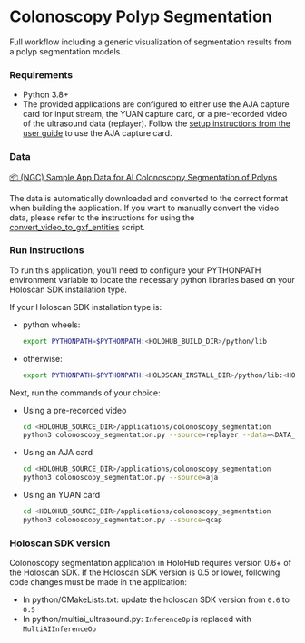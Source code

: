 # Colonoscopy Polyp Segmentation

Full workflow including a generic visualization of segmentation results from a polyp segmentation models.

### Requirements

- Python 3.8+
- The provided applications are configured to either use the AJA capture card for input stream, the YUAN capture card, or a pre-recorded video of the ultrasound data (replayer). Follow the [setup instructions from the user guide](https://docs.nvidia.com/clara-holoscan/sdk-user-guide/aja_setup.html) to use the AJA capture card.

### Data

[📦️ (NGC) Sample App Data for AI Colonoscopy Segmentation of Polyps](https://catalog.ngc.nvidia.com/orgs/nvidia/teams/clara-holoscan/resources/holoscan_colonoscopy_sample_data)

The data is automatically downloaded and converted to the correct format when building the application.
If you want to manually convert the video data, please refer to the instructions for using the [convert_video_to_gxf_entities](https://github.com/nvidia-holoscan/holoscan-sdk/tree/main/scripts#convert_video_to_gxf_entitiespy) script.

### Run Instructions

To run this application, you'll need to configure your PYTHONPATH environment variable to locate the
necessary python libraries based on your Holoscan SDK installation type.

If your Holoscan SDK installation type is:

* python wheels:

  ```bash
  export PYTHONPATH=$PYTHONPATH:<HOLOHUB_BUILD_DIR>/python/lib
  ```

* otherwise:

  ```bash
  export PYTHONPATH=$PYTHONPATH:<HOLOSCAN_INSTALL_DIR>/python/lib:<HOLOHUB_BUILD_DIR>/python/lib
  ```

Next, run the commands of your choice:

* Using a pre-recorded video
    ```bash
    cd <HOLOHUB_SOURCE_DIR>/applications/colonoscopy_segmentation
    python3 colonoscopy_segmentation.py --source=replayer --data=<DATA_DIR>/colonoscopy_segmentation
    ```

* Using an AJA card
    ```bash
    cd <HOLOHUB_SOURCE_DIR>/applications/colonoscopy_segmentation
    python3 colonoscopy_segmentation.py --source=aja
    ```

* Using an YUAN card
    ```bash
    cd <HOLOHUB_SOURCE_DIR>/applications/colonoscopy_segmentation
    python3 colonoscopy_segmentation.py --source=qcap
    ```

### Holoscan SDK version

Colonoscopy segmentation application in HoloHub requires version 0.6+ of the Holoscan SDK.
If the Holoscan SDK version is 0.5 or lower, following code changes must be made in the application:

* In python/CMakeLists.txt: update the holoscan SDK version from `0.6` to `0.5`
* In python/multiai_ultrasound.py: `InferenceOp` is replaced with `MultiAIInferenceOp`
